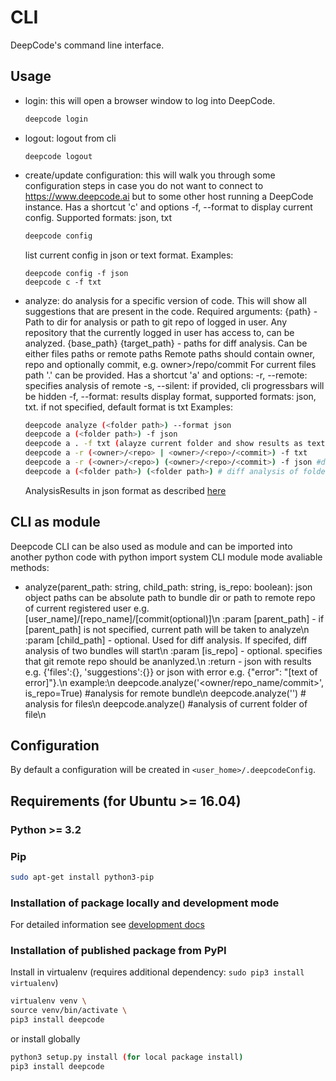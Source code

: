 # CLI

DeepCode's command line interface.

## Usage

- login: this will open a browser window to log into DeepCode.
  ```bash
  deepcode login
  ```
- logout: logout from cli
  ```
  deepcode logout
  ```
- create/update configuration: this will walk you through some configuration steps in case you do not want to connect to
  https://www.deepcode.ai but to some other host running a DeepCode instance.
  Has a shortcut 'c' and options -f, --format to display current config. Supported formats: json, txt
  ```bash
  deepcode config
  ```
  list current config in json or text format. Examples:
  ```
  deepcode config -f json
  deepcode c -f txt
  ```
- analyze: do analysis for a specific version of code. This will show all suggestions that are present in the code.
  Required arguments:
  {path} - Path to dir for analysis or path to git repo of logged in user. Any repository that the currently logged in user has access to, can be analyzed.
  {base_path} {target_path} - paths for diff analysis. Can be either files paths or remote paths
  Remote paths should contain owner, repo and optionally commit, e.g. owner>/repo/commit
  For current files path '.' can be provided.
  Has a shortcut 'a' and options:
  -r, --remote: specifies analysis of remote
  -s, --silent: if provided, cli progressbars will be hidden
  -f, --format: results display format, supported formats: json, txt. if not specified, default format is txt
  Examples:

  ```bash
  deepcode analyze (<folder path>) --format json
  deepcode a (<folder path>) -f json
  deepcode a . -f txt (alayze current folder and show results as text)
  deepcode a -r (<owner>/<repo> | <owner>/<repo>/<commit>) -f txt
  deepcode a -r (<owner>/<repo>) (<owner>/<repo>/<commit>) -f json #diff analysis of remote bundles
  deepcode a (<folder path>) (<folder path>) # diff analysis of folders

  ```

  AnalysisResults in json format as described [here](https://www.deepcode.ai/docs/REST%20APIs%2FBundles)

## CLI as module

Deepcode CLI can be also used as module and can be imported into another python code with python import system
CLI module mode avaliable methods:

- analyze(parent_path: string, child_path: string, is_repo: boolean): json object
  paths can be absolute path to bundle dir or path to remote repo of current registered user e.g.[user_name]/[repo_name]/[commit(optional)]\n
  :param [parent_path] - if [parent_path] is not specified, current path will be taken to analyze\n
  :param [child_path] - optional. Used for diff analysis. If specifed, diff analysis of two bundles will start\n
  :param [is_repo] - optional. specifies that git remote repo should be ananlyzed.\n
  :return - json with results e.g. {'files':{}, 'suggestions':{}} or json with error e.g. {"error": "[text of error]"}.\n
  example:\n
  deepcode.analyze('<owner/repo_name/commit>', is_repo=True) #analysis for remote bundle\n
  deepcode.analyze('<path to files dir>') # analysis for files\n
  deepcode.analyze() #analysis of current folder of file\n

## Configuration

By default a configuration will be created in `<user_home>/.deepcodeConfig`.

## Requirements (for Ubuntu >= 16.04)

### Python >= 3.2

### Pip

```bash
sudo apt-get install python3-pip
```

### Installation of package locally and development mode

For detailed information see [development docs](Development.md)

### Installation of published package from PyPI

Install in virtualenv (requires additional dependency: `sudo pip3 install virtualenv`)

```bash
virtualenv venv \
source venv/bin/activate \
pip3 install deepcode
```

or install globally

```bash
python3 setup.py install (for local package install)
pip3 install deepcode
```
